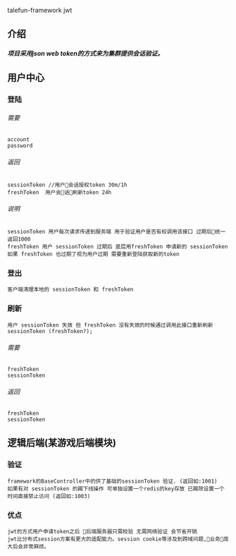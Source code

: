 
talefun-framework jwt

## 介绍
##### 项目采用json web token的方式来为集群提供会话验证。
## 用户中心
### 登陆
###### 需要
    account
    password
###### 返回
    sessionToken //用户会话授权token 30m/1h
    freshToken  用户会话刷新token 24h 
###### 说明
    sessionToken 用户每次请求传递到服务端 用于验证用户是否有权调用该接口 过期后统一返回1000
    freshToken 用户 sessionToken 过期后 底层用freshToken 申请新的 sessionToken 如果 freshToken 也过期了视为用户过期 需要重新登陆获取新的token
### 登出
    客户端清理本地的 sessionToken 和 freshToken

### 刷新
    用户 sessionToken 失效 但 freshToken 没有失效的时候通过调用此接口重新刷新 sessionToken (freshToken?);
###### 需要
    freshToken
    sessionToken
###### 返回
    freshToken
    sessionToken

## 逻辑后端(某游戏后端模块)
### 验证 
    framework的BaseController中的供了基础的sessionToken 验证. (返回如:1001)
    如果有对 sessionToken 的踢下线操作 可单独设置一个redis的key存放 已踢除设置一个时间直接禁止访问 (返回如:1003)
### 优点
    jwt的方式用户申请token之后 后端服务器只需校验 无需网络验证 会节省开销
    jwt比分布式session方案有更大的适配能力。session cookie等涉及到跨域问题,业务庞大后会非常麻烦。
